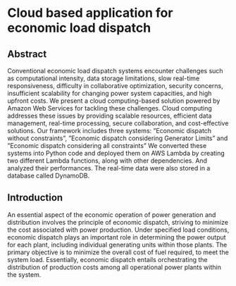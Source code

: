 # Cloud based application for economic load dispatch

## Abstract
Conventional economic load dispatch systems encounter challenges such as computational intensity, data storage limitations, slow real-time responsiveness, difficulty in collaborative optimization, security concerns, insufficient scalability for changing power system capacities, and high upfront costs. We present a cloud computing-based solution
powered by Amazon Web Services for tackling these challenges. Cloud computing addresses these issues by providing scalable resources, efficient data management, real-time
processing, secure collaboration, and cost-effective solutions. Our framework includes
three systems: ”Economic dispatch without constraints”, ”Economic dispatch considering Generator Limits” and ”Economic dispatch considering all constraints” We converted these systems into Python code and deployed them
on AWS Lambda by creating two different Lambda functions, along with other dependencies. And analyzed their performances. The real-time data were also stored in a database
called DynamoDB.

## Introduction

An essential aspect of the economic operation of power generation and distribution involves
the principle of economic dispatch, striving to minimize the cost associated with power production. Under specified load conditions, economic dispatch plays an important role in determining the power output for each plant, including individual generating units within those
plants. The primary objective is to minimize the overall cost of fuel required, to meet the system load. Essentially, economic dispatch entails orchestrating the distribution of production
costs among all operational power plants within the system.
